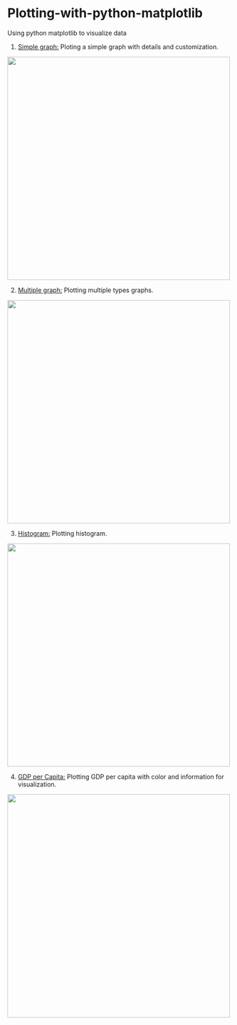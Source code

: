 # Plotting-with-python-matplotlib

Using python matplotlib to visualize data


1. [Simple graph:](../master/SimpleGraph.ipynb) Ploting a simple graph with details and customization.

<img src="../master/1.png" width="500">


2. [Multiple graph:](../master/Plotting_multiple_graphs.ipynb) Plotting multiple types graphs.

<img src="../master/2.png" width="500">

3. [Histogram:](../master/Histogram.ipynb) Plotting histogram.

<img src="../master/3.png" width="500">

4. [GDP per  Capita:](../master/GDPperCapita.ipynb) Plotting GDP per capita with color and information for visualization.

<img src="../master/desmonstrate.png" width="500">
